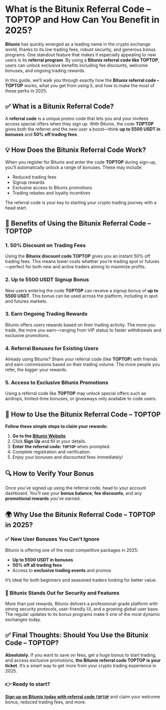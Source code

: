 <h1>What is the Bitunix Referral Code – <strong>TOPTOP</strong> and How Can You Benefit in 2025?</h1>

<p><strong>Bitunix</strong> has quickly emerged as a leading name in the crypto exchange world, thanks to its low trading fees, robust security, and generous bonus programs. One standout feature that makes it especially appealing to new users is its <strong>referral program</strong>. By using a <strong>Bitunix referral code like TOPTOP</strong>, users can unlock exclusive benefits including fee discounts, welcome bonuses, and ongoing trading rewards.</p>

<p>In this guide, we’ll walk you through exactly how the <strong>Bitunix referral code – TOPTOP</strong> works, what you get from using it, and how to make the most of these perks in 2025.</p>

<h2>✅ What is a Bitunix Referral Code?</h2>
<p>A <strong>referral code</strong> is a unique promo code that lets you and your invitees access special offers when they sign up. With Bitunix, the code <strong>TOPTOP</strong> gives both the referrer and the new user a boost—think <strong>up to 5500 USDT in bonuses</strong> and <strong>50% off trading fees</strong>.</p>

<h2>💡 How Does the Bitunix Referral Code Work?</h2>
<p>When you register for Bitunix and enter the code <strong>TOPTOP</strong> during sign-up, you’ll automatically unlock a range of bonuses. These may include:</p>
<ul>
    <li>Reduced trading fees</li>
    <li>Signup rewards</li>
    <li>Exclusive access to Bitunix promotions</li>
    <li>Trading rebates and loyalty incentives</li>
</ul>
<p>The referral code is your key to starting your crypto trading journey with a head start.</p>

<h2>🎁 Benefits of Using the Bitunix Referral Code – TOPTOP</h2>

<h3>1. 50% Discount on Trading Fees</h3>
<p>Using the <strong>Bitunix discount code TOPTOP</strong> gives you an instant 50% off trading fees. This means lower costs whether you’re trading spot or futures—perfect for both new and active traders aiming to maximize profits.</p>

<h3>2. Up to 5500 USDT Signup Bonus</h3>
<p>New users entering the code <strong>TOPTOP</strong> can receive a signup bonus of <strong>up to 5500 USDT</strong>. This bonus can be used across the platform, including in spot and futures markets.</p>

<h3>3. Earn Ongoing Trading Rewards</h3>
<p>Bitunix offers users rewards based on their trading activity. The more you trade, the more you earn—ranging from VIP status to faster withdrawals and exclusive promotions.</p>

<h3>4. Referral Bonuses for Existing Users</h3>
<p>Already using Bitunix? Share your referral code (like <strong>TOPTOP</strong>) with friends and earn commissions based on their trading volume. The more people you refer, the bigger your rewards.</p>

<h3>5. Access to Exclusive Bitunix Promotions</h3>
<p>Using a referral code like <strong>TOPTOP</strong> may unlock special offers such as airdrops, limited-time bonuses, or giveaways only available to code users.</p>

<h2>🚀 How to Use the Bitunix Referral Code – TOPTOP</h2>

<p><strong>Follow these simple steps to claim your rewards:</strong></p>
<ol>
    <li><strong>Go to the <a href="https://www.bitunix.com/register?vipCode=TOPTOP" target="_blank">Bitunix Website</a></strong></li>
    <li>Click <strong>Sign Up</strong> and fill in your details.</li>
    <li><strong>Enter the referral code: <code>TOPTOP</code></strong> when prompted.</li>
    <li>Complete registration and verification.</li>
    <li>Enjoy your bonuses and discounted fees immediately!</li>
</ol>

<h2>🔍 How to Verify Your Bonus</h2>
<p>Once you’ve signed up using the referral code, head to your account dashboard. You’ll see your <strong>bonus balance</strong>, <strong>fee discounts</strong>, and any <strong>promotional rewards</strong> you've earned.</p>

<h2>🌍 Why Use the Bitunix Referral Code – TOPTOP in 2025?</h2>

<h3>✅ New User Bonuses You Can’t Ignore</h3>
<p>Bitunix is offering one of the most competitive packages in 2025:</p>
<ul>
    <li><strong>Up to 5500 USDT in bonuses</strong></li>
    <li><strong>50% off all trading fees</strong></li>
    <li>Access to <strong>exclusive trading events</strong> and promos</li>
</ul>
<p>It’s ideal for both beginners and seasoned traders looking for better value.</p>

<h3>🔐 Bitunix Stands Out for Security and Features</h3>
<p>More than just rewards, Bitunix delivers a professional-grade platform with strong security protocols, user-friendly UI, and a growing global user base. The regular updates to its bonus programs make it one of the most dynamic exchanges today.</p>

<h2>✅ Final Thoughts: Should You Use the Bitunix Code – TOPTOP?</h2>
<p><strong>Absolutely.</strong> If you want to save on fees, get a huge bonus to start trading, and access exclusive promotions, <strong>the Bitunix referral code TOPTOP is your ticket</strong>. It’s a smart way to get more from your crypto trading experience in 2025.</p>

<h3>👉 Ready to start?</h3>
<p><strong><a href="https://www.bitunix.com/register?vipCode=TOPTOP" target="_blank">Sign up on Bitunix today with referral code <code>TOPTOP</code></a></strong> and claim your welcome bonus, reduced trading fees, and more.</p>

</body>
</html>
